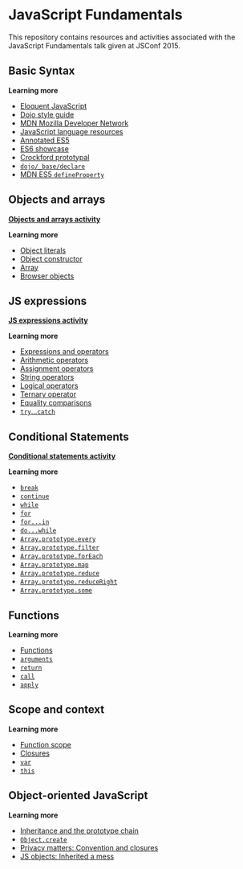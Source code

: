 # JavaScript Fundamentals

This repository contains resources and activities associated with the JavaScript Fundamentals talk given at JSConf 2015.

## Basic Syntax

**Learning more**

* [Eloquent JavaScript](http://eloquentjavascript.net/)
* [Dojo style guide](https://github.com/SitePen/.jshintrc/blob/master/README.md)
* [MDN Mozilla Developer Network](https://developer.mozilla.org/en-US/docs/JavaScript/Reference)
* [JavaScript language resources](https://developer.mozilla.org/en-US/docs/Web/JavaScript/Language_Resources)
* [Annotated ES5](http://es5.github.com)
* [ES6 showcase](https://github.com/sindresorhus/esnext-showcase)
* [Crockford prototypal](http://javascript.crockford.com/prototypal.html)
* [`dojo/_base/declare`](http://www.dojotoolkit.org/reference-guide/1.9/dojo/declare.html)
* [MDN ES5 `defineProperty`](https://developer.mozilla.org/en/JavaScript/Reference/Global_Objects/Object/defineProperty)

## Objects and arrays

**[Objects and arrays activity](objectsAndArrays.html)**

**Learning more**

* [Object literals](https://developer.mozilla.org/en-US/docs/Web/JavaScript/Guide/Values,_variables,_and_literals?redirectlocale=en-US&redirectslug=JavaScript%2FGuide%2FValues%2C_variables%2C_and_literals#Object_literals)
* [Object constructor](https://developer.mozilla.org/en-US/docs/Web/JavaScript/Reference/Global_Objects/Object)
* [Array](https://developer.mozilla.org/en-US/docs/Web/JavaScript/Reference/Global_Objects/Array)
* [Browser objects](https://developer.mozilla.org/en-US/docs/Web/API)


## JS expressions

**[JS expressions activity](jsExpressions.html)**

**Learning more**

* [Expressions and operators](https://developer.mozilla.org/en-US/docs/Web/JavaScript/Guide/Expressions_and_Operators)
* [Arithmetic operators](https://developer.mozilla.org/en-US/docs/Web/JavaScript/Reference/Operators/Arithmetic_Operators)
* [Assignment operators](https://developer.mozilla.org/en-US/docs/Web/JavaScript/Reference/Operators/Assignment_Operators)
* [String operators](https://developer.mozilla.org/en-US/docs/Web/JavaScript/Reference/Operators/String_Operators)
* [Logical operators](https://developer.mozilla.org/en-US/docs/Web/JavaScript/Reference/Operators/Logical_Operators)
* [Ternary operator](https://developer.mozilla.org/en-US/docs/Web/JavaScript/Reference/Operators/Conditional_Operator)
* [Equality comparisons](https://developer.mozilla.org/en-US/docs/Web/JavaScript/Equality_comparisons_and_when_to_use_them)
* [`try`...`catch`](https://developer.mozilla.org/en-US/docs/Web/JavaScript/Reference/Statements/try...catch)

## Conditional Statements

**[Conditional statements activity](conditionalStatements.html)**

**Learning more**

* [`break`](https://developer.mozilla.org/en-US/docs/Web/JavaScript/Reference/Statements/break)
* [`continue`](https://developer.mozilla.org/en-US/docs/Web/JavaScript/Reference/Statements/continue)
* [`while`](https://developer.mozilla.org/en-US/docs/Web/JavaScript/Reference/Statements/while)
* [`for`](https://developer.mozilla.org/en-US/docs/Web/JavaScript/Reference/Statements/for)
* [`for...in`](https://developer.mozilla.org/en-US/docs/Web/JavaScript/Reference/Statements/for...in)
* [`do...while`](https://developer.mozilla.org/en-US/docs/Web/JavaScript/Reference/Statements/do...while)
* [`Array.prototype.every`](https://developer.mozilla.org/en-US/docs/Web/JavaScript/Reference/Global_Objects/Array/every)
* [`Array.prototype.filter`](https://developer.mozilla.org/en-US/docs/Web/JavaScript/Reference/Global_Objects/Array/filter)
* [`Array.prototype.forEach`](https://developer.mozilla.org/en-US/docs/Web/JavaScript/Reference/Global_Objects/Array/forEach)
* [`Array.prototype.map`](https://developer.mozilla.org/en-US/docs/Web/JavaScript/Reference/Global_Objects/Array/map)
* [`Array.prototype.reduce`](https://developer.mozilla.org/en-US/docs/Web/JavaScript/Reference/Global_Objects/Array/reduce)
* [`Array.prototype.reduceRight`](https://developer.mozilla.org/en-US/docs/Web/JavaScript/Reference/Global_Objects/Array/reduceRight)
* [`Array.prototype.some`](https://developer.mozilla.org/en-US/docs/Web/JavaScript/Reference/Global_Objects/Array/some)

## Functions

**Learning more**

* [Functions](https://developer.mozilla.org/en-US/docs/Web/JavaScript/Guide/Functions)
* [`arguments`](https://developer.mozilla.org/en-US/docs/Web/JavaScript/Reference/Functions_and_function_scope/arguments)
* [`return`](https://developer.mozilla.org/en-US/docs/Web/JavaScript/Reference/Statements/return)
* [`call`](https://developer.mozilla.org/en-US/docs/Web/JavaScript/Reference/Global_Objects/Function/call)
* [`apply`](https://developer.mozilla.org/en-US/docs/Web/JavaScript/Reference/Global_Objects/Function/apply)

## Scope and context

**Learning more**

* [Function scope](https://developer.mozilla.org/en-US/docs/Web/JavaScript/Reference/Functions_and_function_scope)
* [Closures](https://developer.mozilla.org/en-US/docs/Web/JavaScript/Guide/Closures)
* [`var`](https://developer.mozilla.org/en-US/docs/Web/JavaScript/Reference/Statements/var)
* [`this`](https://developer.mozilla.org/en-US/docs/Web/JavaScript/Reference/Operators/this)

## Object-oriented JavaScript

**Learning more**

* [Inheritance and the prototype chain](https://developer.mozilla.org/en-US/docs/Web/JavaScript/Guide/Inheritance_and_the_prototype_chain)
* [`Object.create`](https://developer.mozilla.org/en-US/docs/Web/JavaScript/Reference/Global_Objects/Object/create)
* [Privacy matters: Convention and closures](http://www.sitepen.com/blog/2014/01/06/private-matters-convention-and-closures/)
* [JS objects: Inherited a mess](http://davidwalsh.name/javascript-objects)
